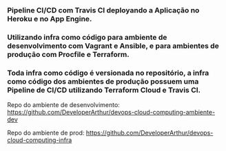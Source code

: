 ### Pipeline CI/CD com Travis CI deployando a Aplicação no Heroku e no App Engine.

### Utilizando infra como código para ambiente de desenvolvimento com Vagrant e Ansible, e para ambientes de produção com Procfile e Terraform.

### Toda infra como código é versionada no repositório, a infra como código dos ambientes de produção possuem uma Pipeline de CI/CD utilizando Terraform Cloud e Travis CI.

Repo do ambiente de desenvolvimento: https://github.com/DeveloperArthur/devops-cloud-computing-ambiente-dev

Repo do ambiente de prod: https://github.com/DeveloperArthur/devops-cloud-computing-infra

